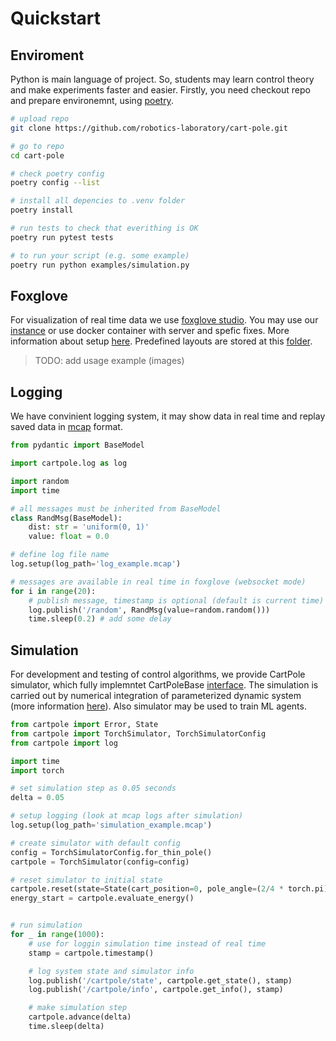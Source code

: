 # Quickstart

## Enviroment
Python is main language of project. So, students may learn control theory and make experiments faster and easier.
Firstly, you need checkout repo and prepare environemnt, using [poetry](https://python-poetry.org/docs).

```bash
# upload repo
git clone https://github.com/robotics-laboratory/cart-pole.git

# go to repo
cd cart-pole

# check poetry config
poetry config --list 

# install all depencies to .venv folder
poetry install

# run tests to check that everithing is OK
poetry run pytest tests

# to run your script (e.g. some example)
poetry run python examples/simulation.py
```

## Foxglove
For visualization of real time data we use [foxglove studio](https://foxglove.dev/). You may use our [instance](http://foxglove.robotics-lab.ru) or use docker container with server and spefic fixes. More information about setup [here](https://github.com/robotics-laboratory/foxglove). Predefined layouts are stored at this [folder](layouts).

> TODO: add usage example (images)

## Logging
We have convinient logging system, it may show data in real time and replay saved data in [mcap](https://mcap.dev/) format.

```python
from pydantic import BaseModel

import cartpole.log as log

import random
import time

# all messages must be inherited from BaseModel
class RandMsg(BaseModel):
    dist: str = 'uniform(0, 1)'
    value: float = 0.0

# define log file name
log.setup(log_path='log_example.mcap')

# messages are available in real time in foxglove (websocket mode)
for i in range(20):
    # publish message, timestamp is optional (default is current time)
    log.publish('/random', RandMsg(value=random.random()))
    time.sleep(0.2) # add some delay
```

## Simulation
For development and testing of control algorithms, we provide CartPole simulator, which fully implemntet CartPoleBase [interface](/cartpole/common/interface.py). The simulation is carried out by numerical integration of parameterized dynamic system (more information [here](/docs/cart_pole.pdf)). Also simulator may be used to train ML agents.


```python
from cartpole import Error, State
from cartpole import TorchSimulator, TorchSimulatorConfig
from cartpole import log

import time
import torch

# set simulation step as 0.05 seconds
delta = 0.05

# setup logging (look at mcap logs after simulation)
log.setup(log_path='simulation_example.mcap')

# create simulator with default config
config = TorchSimulatorConfig.for_thin_pole()
cartpole = TorchSimulator(config=config)

# reset simulator to initial state
cartpole.reset(state=State(cart_position=0, pole_angle=(2/4 * torch.pi)))
energy_start = cartpole.evaluate_energy()


# run simulation
for _ in range(1000):
    # use for loggin simulation time instead of real time
    stamp = cartpole.timestamp()

    # log system state and simulator info
    log.publish('/cartpole/state', cartpole.get_state(), stamp)
    log.publish('/cartpole/info', cartpole.get_info(), stamp)

    # make simulation step
    cartpole.advance(delta)
    time.sleep(delta)
```
